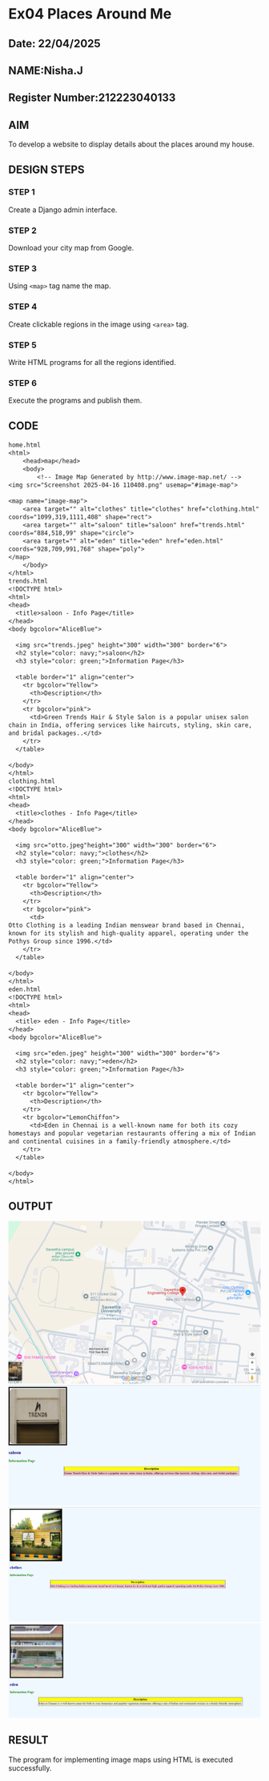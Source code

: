 # Ex04 Places Around Me
## Date: 22/04/2025 
## NAME:Nisha.J
## Register Number:212223040133

## AIM
To develop a website to display details about the places around my house.

## DESIGN STEPS

### STEP 1
Create a Django admin interface.

### STEP 2
Download your city map from Google.

### STEP 3
Using ```<map>``` tag name the map.

### STEP 4
Create clickable regions in the image using ```<area>``` tag.

### STEP 5
Write HTML programs for all the regions identified.

### STEP 6
Execute the programs and publish them.

## CODE
```
home.html
<html>
    <head>map</head>
    <body>
        <!-- Image Map Generated by http://www.image-map.net/ -->
<img src="Screenshot 2025-04-16 110408.png" usemap="#image-map">

<map name="image-map">
    <area target="" alt="clothes" title="clothes" href="clothing.html" coords="1099,319,1111,408" shape="rect">
    <area target="" alt="saloon" title="saloon" href="trends.html" coords="884,518,99" shape="circle">
    <area target="" alt="eden" title="eden" href="eden.html" coords="928,709,991,768" shape="poly">
</map>
    </body>
</html>
trends.html
<!DOCTYPE html>
<html>
<head>
  <title>saloon - Info Page</title>
</head>
<body bgcolor="AliceBlue"> 

  <img src="trends.jpeg" height="300" width="300" border="6">
  <h2 style="color: navy;">saloon</h2>
  <h3 style="color: green;">Information Page</h3>

  <table border="1" align="center">
    <tr bgcolor="Yellow">
      <th>Description</th>
    </tr>
    <tr bgcolor="pink">
      <td>Green Trends Hair & Style Salon is a popular unisex salon chain in India, offering services like haircuts, styling, skin care, and bridal packages..</td>
    </tr>
  </table>

</body>
</html>
clothing.html
<!DOCTYPE html>
<html>
<head>
  <title>clothes - Info Page</title>
</head>
<body bgcolor="AliceBlue"> 

  <img src="otto.jpeg"height="300" width="300" border="6">
  <h2 style="color: navy;">clothes</h2>
  <h3 style="color: green;">Information Page</h3>

  <table border="1" align="center">
    <tr bgcolor="Yellow">
      <th>Description</th>
    </tr>
    <tr bgcolor="pink">
      <td>
Otto Clothing is a leading Indian menswear brand based in Chennai, known for its stylish and high-quality apparel, operating under the Pothys Group since 1996.</td>
    </tr>
  </table>

</body>
</html>
eden.html
<!DOCTYPE html>
<html>
<head>
  <title> eden - Info Page</title>
</head>
<body bgcolor="AliceBlue"> 

  <img src="eden.jpeg" height="300" width="300" border="6">
  <h2 style="color: navy;">eden</h2>
  <h3 style="color: green;">Information Page</h3>

  <table border="1" align="center">
    <tr bgcolor="Yellow">
      <th>Description</th>
    </tr>
    <tr bgcolor="LemonChiffon">
      <td>Eden in Chennai is a well-known name for both its cozy homestays and popular vegetarian restaurants offering a mix of Indian and continental cuisines in a family-friendly atmosphere.</td>
    </tr>
  </table>

</body>
</html>
```


## OUTPUT
![alt text](<Screenshot 2025-04-16 110408.png>)
![alt text](trends.web.png)
![alt text](clothes.web.png)
![alt text](eden.web.png)

## RESULT
The program for implementing image maps using HTML is executed successfully.
